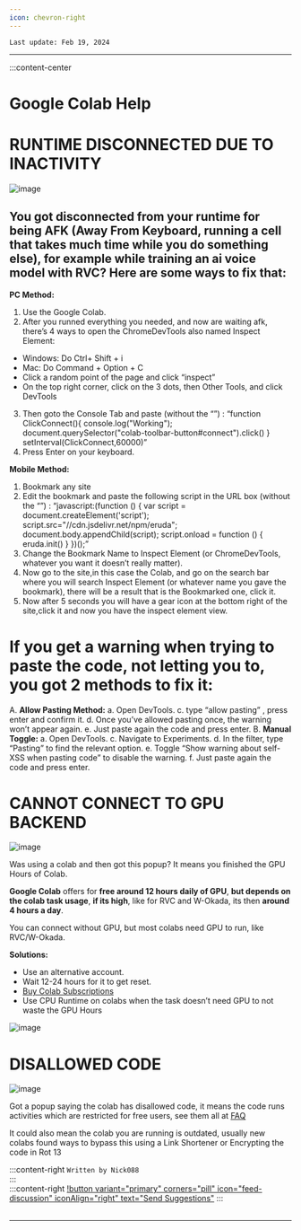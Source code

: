 ```yaml
---
icon: chevron-right
---
```


``Last update: Feb 19, 2024``
***
:::content-center

# Google Colab Help

# RUNTIME DISCONNECTED DUE TO INACTIVITY

![image](https://github.com/AIHubDocs/en/assets/91847579/a67f1fbc-e285-4708-bc81-030d98502b0e)

## You got disconnected from your runtime for being AFK (Away From Keyboard, running a cell that takes much time while you do something else), for example while training an ai voice model with RVC? Here are some ways to fix that:

**PC Method:**

1. Use the Google Colab.
2. After you runned everything you needed, and now are waiting afk, there’s 4 ways to open the ChromeDevTools also named Inspect Element:
- Windows: Do Ctrl+ Shift + i
- Mac: Do Command + Option + C
- Click a random point of the page and click “inspect”
- On the top right corner, click on the 3 dots, then Other Tools, and click DevTools
3. Then goto the Console Tab and paste (without the “”) :
“function ClickConnect(){
console.log("Working"); 
document.querySelector("colab-toolbar-button#connect").click() 
}
setInterval(ClickConnect,60000)”
4. Press Enter on your keyboard.

**Mobile Method:**

1. Bookmark any site
2. Edit the bookmark and paste the following script in the URL box (without the “”) :
“javascript:(function () { 
    var script =  document.createElement('script');
    script.src="//cdn.jsdelivr.net/npm/eruda"; 
    document.body.appendChild(script);
    script.onload = function () { 
        eruda.init() 
    } 
})();”
4. Change the Bookmark Name to Inspect Element (or ChromeDevTools, whatever you want it doesn’t really matter).
5. Now go to the site,in this case the Colab, and go on the search bar where you will search Inspect Element (or whatever name you gave the bookmark), there will be a result that is the Bookmarked one, click it.
6. Now after 5 seconds you will have a gear icon at the bottom right of the site,click it and now you have the inspect element view.

# If you get a warning when trying to paste the code, not letting you to, you got 2 methods to fix it:
A. **Allow Pasting Method:**
  a. Open DevTools.
  c. type “allow pasting” , press enter and confirm it.
  d. Once you’ve allowed pasting once, the warning won’t appear again.
  e. Just paste again the code and press enter.
B. **Manual Toggle:**
  a. Open DevTools.
  c. Navigate to Experiments.
  d. In the filter, type “Pasting” to find the relevant option.
  e. Toggle “Show warning about self-XSS when pasting code” to disable the warning.
  f. Just paste again the code and press enter.


# CANNOT CONNECT TO GPU BACKEND

![image](https://github.com/AIHubDocs/en/assets/91847579/98d8dc7e-99e9-4596-ade4-f0bef40385d6)

Was using a colab and then got this popup? It means you finished the GPU Hours of Colab.

**Google Colab** offers for **free around 12 hours daily of GPU**,
**but depends on the colab task usage**,
**if its high**, like for RVC and W-Okada,
its then **around 4 hours a day**.

You can connect without GPU, but most colabs need GPU to run, like RVC/W-Okada.

**Solutions:**
- Use an alternative account.
- Wait 12-24 hours for it to get reset.
- [Buy Colab Subscriptions](https://colab.research.google.com/signup)
- Use CPU Runtime on colabs when the task doesn’t need GPU to not waste the GPU Hours

![image](https://github.com/AIHubDocs/en/assets/91847579/c6694b45-5bec-44d3-8360-2bf0559c5742)


# DISALLOWED CODE

![image](https://github.com/AIHubDocs/en/assets/91847579/c97cc6de-4eaf-4862-aeb3-27c203a4b780)

Got a popup saying the colab has disallowed code, it means the code runs activities which are restricted for free users, see them all at [FAQ](https://research.google.com/colaboratory/faq.html#limitations-and-restrictions)

It could also mean the colab you are running is outdated, usually new colabs found ways to bypass this using a Link Shortener or Encrypting the code in Rot 13


:::content-right
``Written by Nick088``    
:::
‎   
:::content-right
[!button variant="primary" corners="pill" icon="feed-discussion" iconAlign="right" text="Send Suggestions"](http://aihubdocs.github.io/en/#contributions)
:::
‎   
‎   
***
